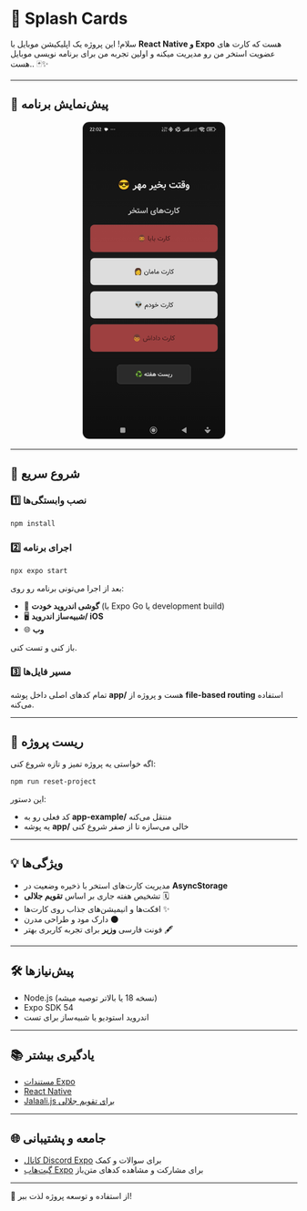 
# 🌊 Splash Cards

سلام! این پروژه یک اپلیکیشن موبایل با **React Native و Expo** هست که کارت های عضویت استخر من رو مدیریت میکنه و اولین تجربه من برای برنامه نویسی موبایل هست.. 🃏✨

---

## 📸 پیش‌نمایش برنامه

<div style="text-align:center;">
  <img src="./Screenshot.jpg" alt="Screenshot" width="250" style="border-radius: 12px; border: 1px solid #ccc;" />
</div>


---

## 🚀 شروع سریع

### 1️⃣ نصب وابستگی‌ها

```bash
npm install
```

### 2️⃣ اجرای برنامه

```bash
npx expo start
```

بعد از اجرا می‌تونی برنامه رو روی:

- 📱 **گوشی اندروید خودت** (با Expo Go یا development build)
- 🖥️ **شبیه‌ساز اندروید/ iOS**
- 🌐 **وب**

باز کنی و تست کنی.

### 3️⃣ مسیر فایل‌ها

تمام کدهای اصلی داخل پوشه **app/** هست و پروژه از **file-based routing** استفاده می‌کنه.

---

## 🧹 ریست پروژه

اگه خواستی یه پروژه تمیز و تازه شروع کنی:

```bash
npm run reset-project
```

این دستور:

- کد فعلی رو به **app-example/** منتقل می‌کنه
- یه پوشه **app/** خالی می‌سازه تا از صفر شروع کنی

---

## 💡 ویژگی‌ها

- مدیریت کارت‌های استخر با ذخیره وضعیت در **AsyncStorage**
- تشخیص هفته جاری بر اساس **تقویم جلالی** 🗓️
- افکت‌ها و انیمیشن‌های جذاب روی کارت‌ها ✨
- دارک مود و طراحی مدرن 🌑
- فونت فارسی **وزیر** برای تجربه کاربری بهتر 🖋️

---

## 🛠️ پیش‌نیازها

- Node.js (نسخه 18 یا بالاتر توصیه میشه)
- Expo SDK 54
- اندروید استودیو یا شبیه‌ساز برای تست

---

## 📚 یادگیری بیشتر

- [مستندات Expo](https://docs.expo.dev)
- [React Native](https://reactnative.dev/)
- [Jalaali.js برای تقویم جلالی](https://github.com/jalaali/jalaali-js)

---

## 🌐 جامعه و پشتیبانی

- [کانال Discord Expo](https://chat.expo.dev) برای سوالات و کمک
- [گیت‌هاب Expo](https://github.com/expo/expo) برای مشارکت و مشاهده کدهای متن‌باز

---

💌 از استفاده و توسعه پروژه لذت ببر!

```

```

